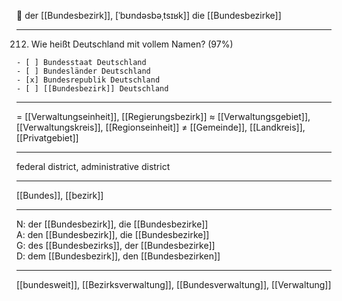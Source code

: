 🔵 der [[Bundesbezirk]], [ˈbʊndəsbəˌtsɪʁk]]
die [[Bundesbezirke]]

---

212. Wie heißt Deutschland mit vollem Namen? (97%)


    - [ ] Bundesstaat Deutschland
    - [ ] Bundesländer Deutschland
    - [x] Bundesrepublik Deutschland
    - [ ] [[Bundesbezirk]] Deutschland

---

= [[Verwaltungseinheit]], [[Regierungsbezirk]]
≈ [[Verwaltungsgebiet]], [[Verwaltungskreis]], [[Regionseinheit]]
≠ [[Gemeinde]], [[Landkreis]], [[Privatgebiet]]

---

federal district, administrative district

---

[[Bundes]], [[bezirk]]

---

N: der [[Bundesbezirk]], die [[Bundesbezirke]]  
A: den [[Bundesbezirk]], die [[Bundesbezirke]]  
G: des [[Bundesbezirks]], der [[Bundesbezirke]]  
D: dem [[Bundesbezirk]], den [[Bundesbezirken]]

---

[[bundesweit]], [[Bezirksverwaltung]], [[Bundesverwaltung]], [[Verwaltung]]
